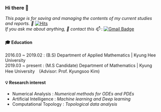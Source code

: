 ### Hi there 👋  
  
_This page is for saving and managing the contents of my current studies and reports. 🤔_ [![Hits](https://hits.seeyoufarm.com/api/count/incr/badge.svg?url=https%3A%2F%2Fgithub.com%2Fsangmanjung&count_bg=%239EB7FF&title_bg=%230077EB&icon=&icon_color=%23E7E7E7&title=VISIT&edge_flat=true)](https://hits.seeyoufarm.com)  
_If you ask me about anything, 💬 contact this 📫_ : [![Gmail Badge](https://img.shields.io/badge/Gmail-red?style=flat-square&logo=Gmail&logoColor=white&link=mailto:sangmanjung@khu.ac.kr)](mailto:sangmanjung@khu.ac.kr)

  
#### 🎓 Education

2016.03 ~ 2019.02 : (B.S) Department of Applied Mathematics | Kyung Hee University  
2019.03 ~ present : (M.S Candidate) Department of Mathematics | Kyung Hee University　(Advisor: Prof. Kyungsoo Kim)  
  
#### 💡 Research interest
  
+ Numerical Analysis : _Numerical methods for ODEs and PDEs_
+ Artificial Intelligence : _Machine learning and Deep learning_
+ Computational Topology : _Topological data analysis_
<!--
**normal92/normal92** is a ✨ _special_ ✨ repository because its `README.md` (this file) appears on your GitHub profile.

Here are some ideas to get you started:

- 🔭 I’m currently working on ...
- 🌱 I’m currently learning ...
- 👯 I’m looking to collaborate on ...
- 🤔 I’m looking for help with ...
- 💬 Ask me about ...
- 📫 How to reach me: ...
- 😄 Pronouns: ...
- ⚡ Fun fact: ...
-->
